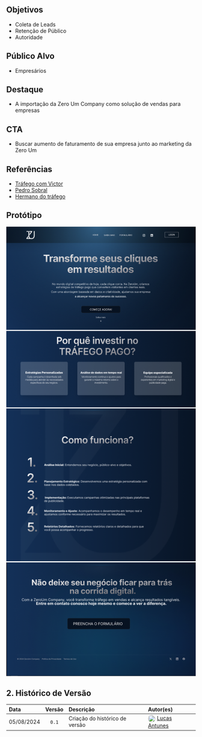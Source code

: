 ## Objetivos

- Coleta de Leads
- Retenção de Público
- Autoridade

## Público Alvo

- Empresários

## Destaque

- A importação da Zero Um Company como solução de vendas para empresas

## CTA

- Buscar aumento de faturamento de sua empresa junto ao marketing da Zero Um

## Referências

- [Tráfego com Victor](https://trafegocomvictor.com)
- [Pedro Sobral](https://l1nq.com/mnUn2)
- [Hermano do tráfego](https://hermanodotrafego.com.br/pac/)

## Protótipo
![LP-1](../../../assets/LP_1.png)
![LP-2](../../../assets/LP_2.png)
![LP-3](../../../assets/LP_3.png)
![LP-4](../../../assets/LP_4.png)

## 2. Histórico de Versão 
| Data       | Versão | Descrição                      | Autor(es)                                                                                                                                                                       |
| :--------- | :----: | :----------------------------- | :------------------------------------------------------------------------------------------------------------------------------------------------------------------------------ |
| 05/08/2024 | `0.1`  | Criação do histórico de versão | <img src="https://github.com/LucasGSAntunes.png" width="20" height="20" style="border-radius: 50%; vertical-align: middle;"> [Lucas Antunes](https://github.com/LucasGSAntunes) |
